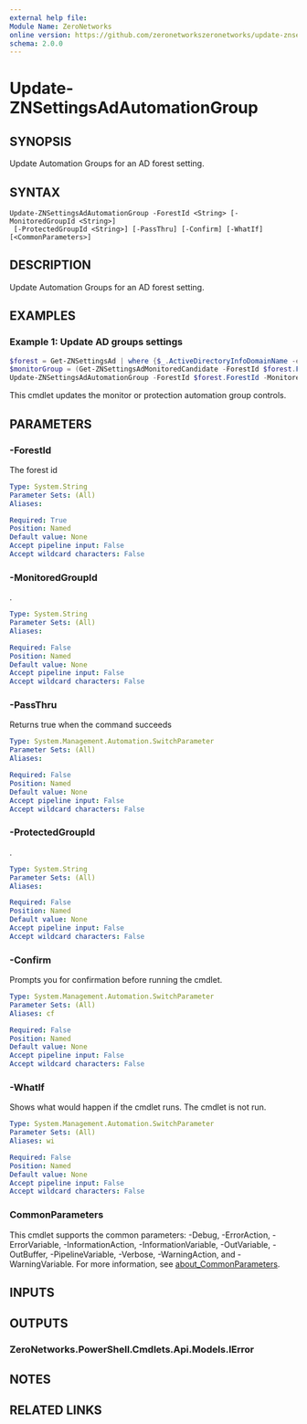 ```yaml
---
external help file:
Module Name: ZeroNetworks
online version: https://github.com/zeronetworkszeronetworks/update-znsettingsadautomationgroup
schema: 2.0.0
---
```


# Update-ZNSettingsAdAutomationGroup

## SYNOPSIS
Update Automation Groups for an AD forest setting.

## SYNTAX

```
Update-ZNSettingsAdAutomationGroup -ForestId <String> [-MonitoredGroupId <String>]
 [-ProtectedGroupId <String>] [-PassThru] [-Confirm] [-WhatIf] [<CommonParameters>]
```

## DESCRIPTION
Update Automation Groups for an AD forest setting.

## EXAMPLES

### Example 1: Update AD groups settings
```powershell
$forest = Get-ZNSettingsAd | where {$_.ActiveDirectoryInfoDomainName -eq "test.local"}
$monitorGroup = (Get-ZNSettingsAdMonitoredCandidate -ForestId $forest.ForestId).Items | where {$_.Name -eq "All AD Assets"}
Update-ZNSettingsAdAutomationGroup -ForestId $forest.ForestId -MonitoredGroupId $monitorGroup.Id

```

This cmdlet updates the monitor or protection automation group controls.

## PARAMETERS

### -ForestId
The forest id

```yaml
Type: System.String
Parameter Sets: (All)
Aliases:

Required: True
Position: Named
Default value: None
Accept pipeline input: False
Accept wildcard characters: False
```

### -MonitoredGroupId
.

```yaml
Type: System.String
Parameter Sets: (All)
Aliases:

Required: False
Position: Named
Default value: None
Accept pipeline input: False
Accept wildcard characters: False
```

### -PassThru
Returns true when the command succeeds

```yaml
Type: System.Management.Automation.SwitchParameter
Parameter Sets: (All)
Aliases:

Required: False
Position: Named
Default value: None
Accept pipeline input: False
Accept wildcard characters: False
```

### -ProtectedGroupId
.

```yaml
Type: System.String
Parameter Sets: (All)
Aliases:

Required: False
Position: Named
Default value: None
Accept pipeline input: False
Accept wildcard characters: False
```

### -Confirm
Prompts you for confirmation before running the cmdlet.

```yaml
Type: System.Management.Automation.SwitchParameter
Parameter Sets: (All)
Aliases: cf

Required: False
Position: Named
Default value: None
Accept pipeline input: False
Accept wildcard characters: False
```

### -WhatIf
Shows what would happen if the cmdlet runs.
The cmdlet is not run.

```yaml
Type: System.Management.Automation.SwitchParameter
Parameter Sets: (All)
Aliases: wi

Required: False
Position: Named
Default value: None
Accept pipeline input: False
Accept wildcard characters: False
```

### CommonParameters
This cmdlet supports the common parameters: -Debug, -ErrorAction, -ErrorVariable, -InformationAction, -InformationVariable, -OutVariable, -OutBuffer, -PipelineVariable, -Verbose, -WarningAction, and -WarningVariable. For more information, see [about_CommonParameters](http://go.microsoft.com/fwlink/?LinkID=113216).

## INPUTS

## OUTPUTS

### ZeroNetworks.PowerShell.Cmdlets.Api.Models.IError

## NOTES

## RELATED LINKS

